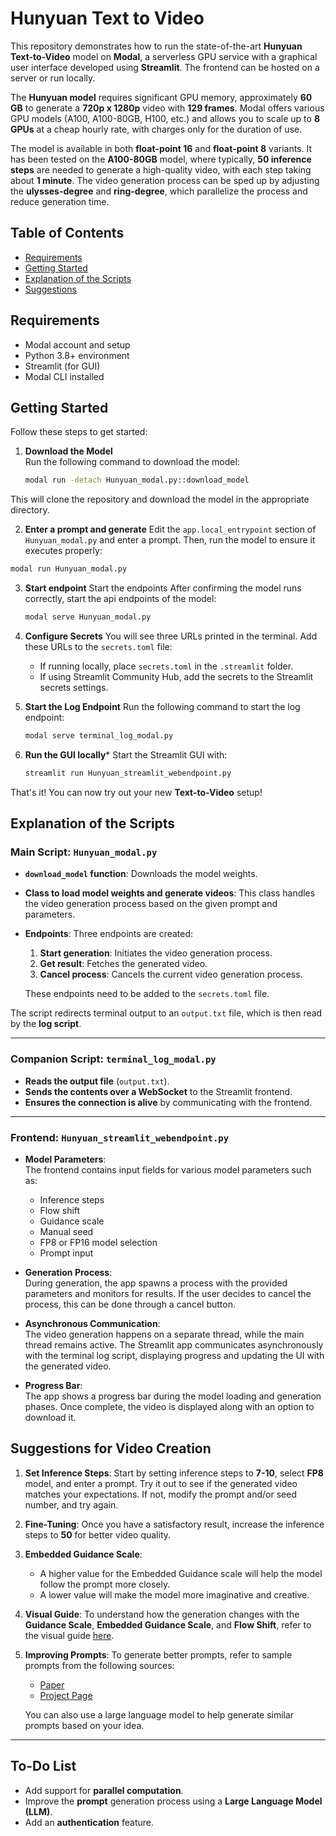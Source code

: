 # Hunyuan Text to Video

This repository demonstrates how to run the state-of-the-art **Hunyuan Text-to-Video** model on **Modal**, a serverless GPU service with a graphical user interface developed using **Streamlit**. The frontend can be hosted on a server or run locally.

The **Hunyuan model** requires significant GPU memory, approximately **60 GB** to generate a **720p x 1280p** video with **129 frames**. Modal offers various GPU models (A100, A100-80GB, H100, etc.) and allows you to scale up to **8 GPUs** at a cheap hourly rate, with charges only for the duration of use.

The model is available in both **float-point 16** and **float-point 8** variants. It has been tested on the **A100-80GB** model, where typically, **50 inference steps** are needed to generate a high-quality video, with each step taking about **1 minute**. The video generation process can be sped up by adjusting the **ulysses-degree** and **ring-degree**, which parallelize the process and reduce generation time.

## Table of Contents

- [Requirements](#requirements)
- [Getting Started](#getting-started)
- [Explanation of the Scripts](#explanation-of-the-scripts)
- [Suggestions](#suggestions-for-video-creation)

## Requirements

- Modal account and setup
- Python 3.8+ environment
- Streamlit (for GUI)
- Modal CLI installed

## Getting Started

Follow these steps to get started:

1. **Download the Model**  
   Run the following command to download the model:
   ```bash
   modal run -detach Hunyuan_modal.py::download_model
   ```

This will clone the repository and download the model in the appropriate directory.

2. **Enter a prompt and generate**
  Edit the `app.local_entrypoint` section of `Hunyuan_modal.py` and enter a prompt. Then, run the model to ensure it executes properly:
  ```bash
  modal run Hunyuan_modal.py
  ```

3. **Start endpoint**
   Start the endpoints
   After confirming the model runs correctly, start the api endpoints of the model:
   ```bash
   modal serve Hunyuan_modal.py
   ```

4. **Configure Secrets**
   You will see three URLs printed in the terminal. Add these URLs to the `secrets.toml` file:
   - If running locally, place `secrets.toml` in the `.streamlit` folder.
   - If using Streamlit Community Hub, add the secrets to the Streamlit secrets settings.

5. **Start the Log Endpoint**
   Run the following command to start the log endpoint:
   ```bash
   modal serve terminal_log_modal.py
   ```

6. **Run the GUI locally***
   Start the Streamlit GUI with:
   ```bash
   streamlit run Hunyuan_streamlit_webendpoint.py
   ```
That's it! You can now try out your new **Text-to-Video** setup!

## Explanation of the Scripts

### Main Script: `Hunyuan_modal.py`

- **`download_model` function**: Downloads the model weights.
- **Class to load model weights and generate videos**: This class handles the video generation process based on the given prompt and parameters.
- **Endpoints**: Three endpoints are created:
  1. **Start generation**: Initiates the video generation process.
  2. **Get result**: Fetches the generated video.
  3. **Cancel process**: Cancels the current video generation process.
  
  These endpoints need to be added to the `secrets.toml` file.

The script redirects terminal output to an `output.txt` file, which is then read by the **log script**.

---

### Companion Script: `terminal_log_modal.py`

- **Reads the output file** (`output.txt`).
- **Sends the contents over a WebSocket** to the Streamlit frontend.
- **Ensures the connection is alive** by communicating with the frontend.

---

### Frontend: `Hunyuan_streamlit_webendpoint.py`

- **Model Parameters**:  
  The frontend contains input fields for various model parameters such as:
  - Inference steps
  - Flow shift
  - Guidance scale
  - Manual seed
  - FP8 or FP16 model selection
  - Prompt input

- **Generation Process**:  
  During generation, the app spawns a process with the provided parameters and monitors for results. If the user decides to cancel the process, this can be done through a cancel button.

- **Asynchronous Communication**:  
  The video generation happens on a separate thread, while the main thread remains active. The Streamlit app communicates asynchronously with the terminal log script, displaying progress and updating the UI with the generated video.

- **Progress Bar**:  
  The app shows a progress bar during the model loading and generation phases. Once complete, the video is displayed along with an option to download it.

## Suggestions for Video Creation

1. **Set Inference Steps**: Start by setting inference steps to **7-10**, select **FP8** model, and enter a prompt. Try it out to see if the generated video matches your expectations. If not, modify the prompt and/or seed number, and try again.

2. **Fine-Tuning**: Once you have a satisfactory result, increase the inference steps to **50** for better video quality.

3. **Embedded Guidance Scale**: 
   - A higher value for the Embedded Guidance scale will help the model follow the prompt more closely.
   - A lower value will make the model more imaginative and creative.

4. **Visual Guide**: To understand how the generation changes with the **Guidance Scale**, **Embedded Guidance Scale**, and **Flow Shift**, refer to the visual guide [here](https://drive.google.com/drive/folders/1KZb5EY0Q9GNqhivOyJPGX5STkGnF3isq).

5. **Improving Prompts**: To generate better prompts, refer to sample prompts from the following sources:
   - [Paper](https://aivideo.hunyuan.tencent.com/)
   - [Project Page](https://aivideo.hunyuan.tencent.com/)
   
   You can also use a large language model to help generate similar prompts based on your idea.

---

## To-Do List

- Add support for **parallel computation**.
- Improve the **prompt** generation process using a **Large Language Model (LLM)**.
- Add an **authentication** feature.

